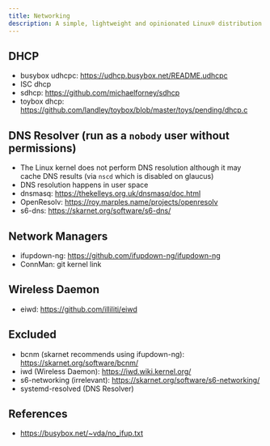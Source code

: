 ```yaml
---
title: Networking
description: A simple, lightweight and opinionated Linux® distribution based on musl libc and toybox
---
```


## DHCP
- busybox udhcpc: https://udhcp.busybox.net/README.udhcpc
- ISC dhcp
- sdhcp: https://github.com/michaelforney/sdhcp
- toybox dhcp: https://github.com/landley/toybox/blob/master/toys/pending/dhcp.c

## DNS Resolver (run as a `nobody` user without permissions)
- The Linux kernel does not perform DNS resolution although it may cache DNS results (via `nscd` which is disabled on glaucus)
- DNS resolution happens in user space
- dnsmasq: https://thekelleys.org.uk/dnsmasq/doc.html
- OpenResolv: https://roy.marples.name/projects/openresolv
- s6-dns: https://skarnet.org/software/s6-dns/

## Network Managers
- ifupdown-ng: https://github.com/ifupdown-ng/ifupdown-ng
- ConnMan: git kernel link

## Wireless Daemon
- eiwd: https://github.com/illiliti/eiwd

## Excluded
- bcnm (skarnet recommends using ifupdown-ng): https://skarnet.org/software/bcnm/
- iwd (Wireless Daemon): https://iwd.wiki.kernel.org/
- s6-networking (irrelevant): https://skarnet.org/software/s6-networking/
- systemd-resolved (DNS Resolver)

## References
- https://busybox.net/~vda/no_ifup.txt

